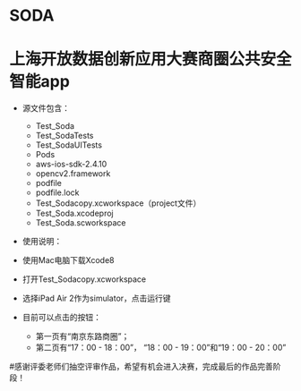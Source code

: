 # SODA
# 上海开放数据创新应用大赛商圈公共安全智能app
 - 源文件包含：
   - Test_Soda
   - Test_SodaTests
   - Test_SodaUITests
   - Pods
   - aws-ios-sdk-2.4.10
   - opencv2.framework
   - podfile
   - podfile.lock
   - Test_Sodacopy.xcworkspace（project文件）
   - Test_Soda.xcodeproj
   - Test_Soda.scworkspace
   
- 使用说明：
 - 使用Mac电脑下载Xcode8
 - 打开Test_Sodacopy.xcworkspace
 - 选择iPad Air 2作为simulator，点击运行键
 - 目前可以点击的按钮：
   - 第一页有“南京东路商圈”；
    - 第二页有“17：00 - 18：00”， “18：00 - 19：00”和“19：00 - 20：00”
 
 #感谢评委老师们抽空评审作品，希望有机会进入决赛，完成最后的作品完善阶段！
 
